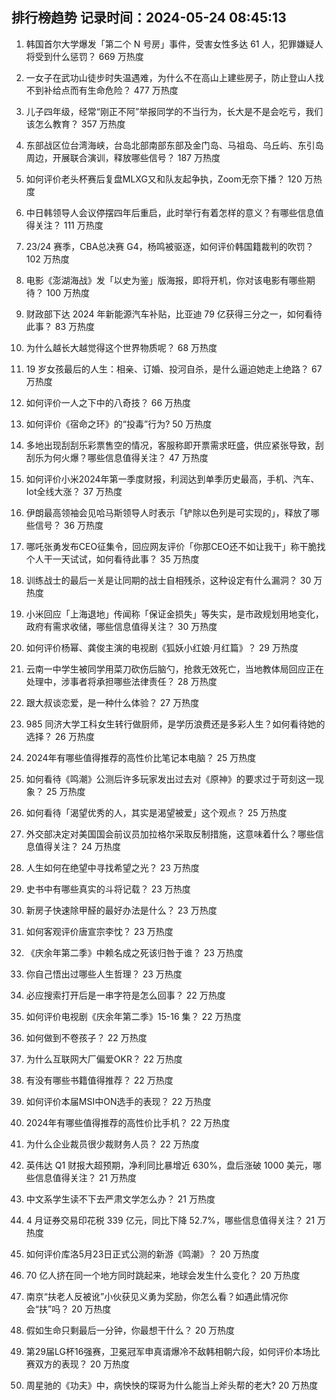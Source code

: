 
## 排行榜趋势 记录时间：2024-05-24 08:45:13
  
  1. 韩国首尔大学爆发「第二个 N 号房」事件，受害女性多达 61 人，犯罪嫌疑人将受到什么惩罚？ 669 万热度
    
  2. 一女子在武功山徒步时失温遇难，为什么不在高山上建些房子，防止登山人找不到补给点而有生命危险？ 477 万热度
    
  3. 儿子四年级，经常“刚正不阿”举报同学的不当行为，长大是不是会吃亏，我们该怎么教育？ 357 万热度
    
  4. 东部战区位台湾海峡，台岛北部南部东部及金门岛、马祖岛、乌丘屿、东引岛周边，开展联合演训，释放哪些信号？ 187 万热度
    
  5. 如何评价老头杯赛后复盘MLXG又和队友起争执，Zoom无奈下播？ 120 万热度
    
  6. 中日韩领导人会议停摆四年后重启，此时举行有着怎样的意义？有哪些信息值得关注？ 111 万热度
    
  7. 23/24 赛季，CBA总决赛 G4，杨鸣被驱逐，如何评价韩国籍裁判的吹罚？ 102 万热度
    
  8. 电影《澎湖海战》发「以史为鉴」版海报，即将开机，你对该电影有哪些期待？ 100 万热度
    
  9. 财政部下达 2024 年新能源汽车补贴，比亚迪 79 亿获得三分之一，如何看待此事？ 83 万热度
    
  10. 为什么越长大越觉得这个世界物质呢？ 68 万热度
    
  11. 19 岁女孩最后的人生：相亲、订婚、投河自杀，是什么逼迫她走上绝路？ 67 万热度
    
  12. 如何评价一人之下中的八奇技？ 66 万热度
    
  13. 如何评价《宿命之环》的“投毒”行为? 50 万热度
    
  14. 多地出现刮刮乐彩票售空的情况，客服称即开票需求旺盛，供应紧张导致，刮刮乐为何火爆？哪些信息值得关注？ 47 万热度
    
  15. 如何评价小米2024年第一季度财报，利润达到单季历史最高，手机、汽车、Iot全线大涨？ 37 万热度
    
  16. 伊朗最高领袖会见哈马斯领导人时表示「铲除以色列是可实现的」，释放了哪些信号？ 36 万热度
    
  17. 哪吒张勇发布CEO征集令，回应网友评价「你那CEO还不如让我干」称干脆找个人干一天试试，如何看待此事？ 35 万热度
    
  18. 训练战士的最后一关是让同期的战士自相残杀，这种设定有什么漏洞？ 30 万热度
    
  19. 小米回应「上海退地」传闻称「保证金损失」等失实，是市政规划用地变化，政府有需求收储，哪些信息值得关注？ 30 万热度
    
  20. 如何评价杨幂、龚俊主演的电视剧《狐妖小红娘·月红篇》？ 29 万热度
    
  21. 云南一中学生被同学用菜刀砍伤后脑勺，抢救无效死亡，当地教体局回应正在处理中，涉事者将承担哪些法律责任？ 28 万热度
    
  22. 跟大叔谈恋爱，是一种什么体验？ 27 万热度
    
  23. 985 同济大学工科女生转行做厨师，是学历浪费还是多彩人生？如何看待她的选择？ 26 万热度
    
  24. 2024年有哪些值得推荐的高性价比笔记本电脑？ 25 万热度
    
  25. 如何看待《鸣潮》公测后许多玩家发出过去对《原神》的要求过于苛刻这一现象？ 25 万热度
    
  26. 如何看待「渴望优秀的人，其实是渴望被爱」这个观点？ 25 万热度
    
  27. 外交部决定对美国国会前议员加拉格尔采取反制措施，这意味着什么？哪些信息值得关注？ 24 万热度
    
  28. 人生如何在绝望中寻找希望之光？ 23 万热度
    
  29. 史书中有哪些真实的斗将记载？ 23 万热度
    
  30. 新房子快速除甲醛的最好办法是什么？ 23 万热度
    
  31. 如何客观评价唐宣宗李忱？ 23 万热度
    
  32. 《庆余年第二季》中赖名成之死该归咎于谁？ 23 万热度
    
  33. 你自己悟出过哪些人生哲理？ 23 万热度
    
  34. 必应搜索打开后是一串字符是怎么回事？ 22 万热度
    
  35. 如何评价电视剧《庆余年第二季》15-16 集？ 22 万热度
    
  36. 如何做到不卷孩子？ 22 万热度
    
  37. 为什么互联网大厂偏爱OKR？ 22 万热度
    
  38. 有没有哪些书籍值得推荐？ 22 万热度
    
  39. 如何评价本届MSI中ON选手的表现？ 22 万热度
    
  40. 2024年有哪些值得推荐的高性价比手机？ 22 万热度
    
  41. 为什么企业裁员很少裁财务人员？ 22 万热度
    
  42. 英伟达 Q1 财报大超预期，净利同比暴增近 630%，盘后涨破 1000 美元，哪些信息值得关注？ 21 万热度
    
  43. 中文系学生读不下去严肃文学怎么办？ 21 万热度
    
  44. 4 月证券交易印花税 339 亿元，同比下降 52.7%，哪些信息值得关注？ 21 万热度
    
  45. 如何评价库洛5月23日正式公测的新游《鸣潮》？ 20 万热度
    
  46. 70 亿人挤在同一个地方同时跳起来，地球会发生什么变化？ 20 万热度
    
  47. 南京“扶老人反被讹”小伙获见义勇为奖励，你怎么看？如遇此情况你会“扶”吗？ 20 万热度
    
  48. 假如生命只剩最后一分钟，你最想干什么？ 20 万热度
    
  49. 第29届LG杯16强赛，卫冕冠军申真谞爆冷不敌韩相朝六段，如何评价本场比赛双方的表现？ 20 万热度
    
  50. 周星驰的《功夫》中，病怏怏的琛哥为什么能当上斧头帮的老大? 20 万热度
    